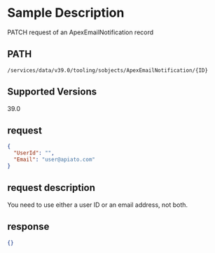 # Sample Description
PATCH request of an ApexEmailNotification record

## PATH
```
/services/data/v39.0/tooling/sobjects/ApexEmailNotification/{ID}
```
## Supported Versions
39.0

## request
```json
{
  "UserId": "",
  "Email": "user@apiato.com"
}
```
## request description
You need to use either a user ID or an email address, not both.

## response
```json
{}
```
